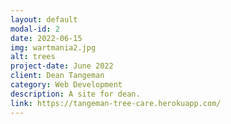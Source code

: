 ```yaml
---
layout: default
modal-id: 2
date: 2022-06-15
img: wartmania2.jpg
alt: trees
project-date: June 2022
client: Dean Tangeman
category: Web Development
description: A site for dean.
link: https://tangeman-tree-care.herokuapp.com/
---
```

